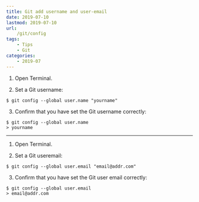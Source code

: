 ```yaml
---
title: Git add username and user-email
date: 2019-07-10
lastmod: 2019-07-10 
url:
    /git/config
tags:
    - Tips  
    - Git
categories:
    - 2019-07
---
```




1. Open Terminal.

2. Set a Git username:

```
$ git config --global user.name "yourname"
```

3. Confirm that you have set the Git username correctly:
```
$ git config --global user.name
> yourname
```

----

1. Open Terminal.

2. Set a Git useremail:

```
$ git config --global user.email "email@addr.com"
```

3. Confirm that you have set the Git user email correctly:
```
$ git config --global user.email
> email@addr.com
```
